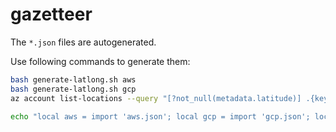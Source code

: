 # gazetteer

The `*.json` files are autogenerated.

Use following commands to generate them:
```bash
bash generate-latlong.sh aws
bash generate-latlong.sh gcp
az account list-locations --query "[?not_null(metadata.latitude)] .{key:name, name:regionalDisplayName, provider: 'azure', latitude:metadata.latitude, longitude:metadata.longitude} " | jq  '.[].latitude |= tonumber | .[].longitude |= tonumber' > azure.json

echo "local aws = import 'aws.json'; local gcp = import 'gcp.json'; local azure = import 'azure.json'; aws + gcp + azure" | jsonnet - > cloud-regions.json
```
